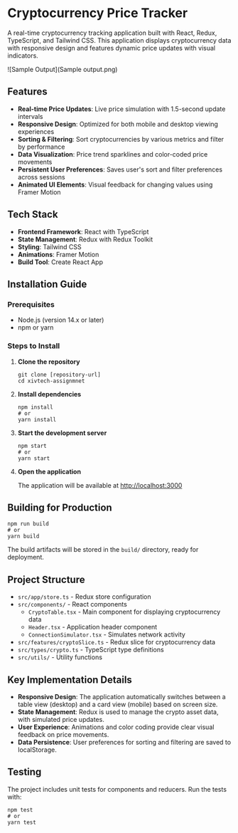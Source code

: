 # Cryptocurrency Price Tracker

A real-time cryptocurrency tracking application built with React, Redux, TypeScript, and Tailwind CSS. This application displays cryptocurrency data with responsive design and features dynamic price updates with visual indicators.

![Sample Output](Sample output.png)

## Features

- **Real-time Price Updates**: Live price simulation with 1.5-second update intervals
- **Responsive Design**: Optimized for both mobile and desktop viewing experiences
- **Sorting & Filtering**: Sort cryptocurrencies by various metrics and filter by performance
- **Data Visualization**: Price trend sparklines and color-coded price movements
- **Persistent User Preferences**: Saves user's sort and filter preferences across sessions
- **Animated UI Elements**: Visual feedback for changing values using Framer Motion

## Tech Stack

- **Frontend Framework**: React with TypeScript
- **State Management**: Redux with Redux Toolkit
- **Styling**: Tailwind CSS
- **Animations**: Framer Motion
- **Build Tool**: Create React App

## Installation Guide

### Prerequisites

- Node.js (version 14.x or later)
- npm or yarn

### Steps to Install

1. **Clone the repository**
   ```
   git clone [repository-url]
   cd xivtech-assignmnet
   ```

2. **Install dependencies**
   ```
   npm install
   # or
   yarn install
   ```

3. **Start the development server**
   ```
   npm start
   # or
   yarn start
   ```

4. **Open the application**
   
   The application will be available at [http://localhost:3000](http://localhost:3000)

## Building for Production

```
npm run build
# or
yarn build
```

The build artifacts will be stored in the `build/` directory, ready for deployment.

## Project Structure

- `src/app/store.ts` - Redux store configuration
- `src/components/` - React components
  - `CryptoTable.tsx` - Main component for displaying cryptocurrency data
  - `Header.tsx` - Application header component
  - `ConnectionSimulator.tsx` - Simulates network activity
- `src/features/cryptoSlice.ts` - Redux slice for cryptocurrency data
- `src/types/crypto.ts` - TypeScript type definitions
- `src/utils/` - Utility functions

## Key Implementation Details

- **Responsive Design**: The application automatically switches between a table view (desktop) and a card view (mobile) based on screen size.
- **State Management**: Redux is used to manage the crypto asset data, with simulated price updates.
- **User Experience**: Animations and color coding provide clear visual feedback on price movements.
- **Data Persistence**: User preferences for sorting and filtering are saved to localStorage.

## Testing

The project includes unit tests for components and reducers. Run the tests with:

```
npm test
# or
yarn test
```


